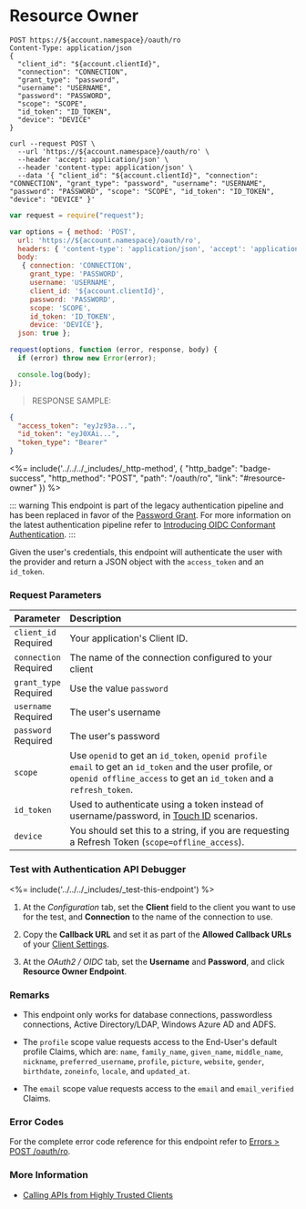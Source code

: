 # Resource Owner

```http
POST https://${account.namespace}/oauth/ro
Content-Type: application/json
{
  "client_id": "${account.clientId}",
  "connection": "CONNECTION",
  "grant_type": "password",
  "username": "USERNAME",
  "password": "PASSWORD",
  "scope": "SCOPE",
  "id_token": "ID_TOKEN",
  "device": "DEVICE"
}
```

```shell
curl --request POST \
  --url 'https://${account.namespace}/oauth/ro' \
  --header 'accept: application/json' \
  --header 'content-type: application/json' \
  --data '{ "client_id": "${account.clientId}", "connection": "CONNECTION", "grant_type": "password", "username": "USERNAME", "password": "PASSWORD", "scope": "SCOPE", "id_token": "ID_TOKEN", "device": "DEVICE" }'
```

```javascript
var request = require("request");

var options = { method: 'POST',
  url: 'https://${account.namespace}/oauth/ro',
  headers: { 'content-type': 'application/json', 'accept': 'application/json' },
  body:
   { connection: 'CONNECTION',
     grant_type: 'PASSWORD',
     username: 'USERNAME',
     client_id: '${account.clientId}',
     password: 'PASSWORD',
     scope: 'SCOPE',
     id_token: 'ID_TOKEN',
     device: 'DEVICE'},
  json: true };

request(options, function (error, response, body) {
  if (error) throw new Error(error);

  console.log(body);
});
```

> RESPONSE SAMPLE:

```JSON
{
  "access_token": "eyJz93a...",
  "id_token": "eyJ0XAi...",
  "token_type": "Bearer"
}
```

<%= include('../../../_includes/_http-method', {
  "http_badge": "badge-success",
  "http_method": "POST",
  "path": "/oauth/ro",
  "link": "#resource-owner"
}) %>

::: warning
This endpoint is part of the legacy authentication pipeline and has been replaced in favor of the [Password Grant](#resource-owner-password). For more information on the latest authentication pipeline refer to [Introducing OIDC Conformant Authentication](/api-auth/intro).
:::

Given the user's credentials, this endpoint will authenticate the user with the provider and return a JSON object with the `access_token` and an `id_token`.

### Request Parameters

| Parameter        | Description |
|:-----------------|:------------|
| `client_id` <br/><span class="label label-danger">Required</span> | Your application's Client ID. |
| `connection` <br/><span class="label label-danger">Required</span> | The name of the connection configured to your client |
| `grant_type` <br/><span class="label label-danger">Required</span> | Use the value `password` |
| `username` <br/><span class="label label-danger">Required</span> | The user's username |
| `password` <br/><span class="label label-danger">Required</span> | The user's password |
| `scope` | Use `openid` to get an `id_token`, `openid profile email` to get an `id_token` and the user profile, or `openid offline_access` to get an `id_token` and a `refresh_token`. |
| `id_token` | Used to authenticate using a token instead of username/password, in [Touch ID](/libraries/lock-ios/touchid-authentication) scenarios. |
| `device` | You should set this to a string, if you are requesting a Refresh Token (`scope=offline_access`). |

### Test with Authentication API Debugger

<%= include('../../../_includes/_test-this-endpoint') %>

1. At the *Configuration* tab, set the **Client** field to the client you want to use for the test, and **Connection** to the name of the connection to use.

1. Copy the **Callback URL** and set it as part of the **Allowed Callback URLs** of your [Client Settings](${manage_url}/#/clients/${account.clientId}/settings).

1. At the *OAuth2 / OIDC* tab, set the **Username** and **Password**, and click **Resource Owner Endpoint**.

### Remarks

- This endpoint only works for database connections, passwordless connections, Active Directory/LDAP, Windows Azure AD and ADFS.

- The `profile` scope value requests access to the End-User's default profile Claims, which are: `name`, `family_name`, `given_name`, `middle_name`, `nickname`, `preferred_username`, `profile`, `picture`, `website`, `gender`, `birthdate`, `zoneinfo`, `locale`, and `updated_at`.

- The `email` scope value requests access to the `email` and `email_verified` Claims.

### Error Codes

For the complete error code reference for this endpoint refer to [Errors > POST /oauth/ro](#post-oauth-ro).

### More Information

- [Calling APIs from Highly Trusted Clients](/api-auth/grant/password)
